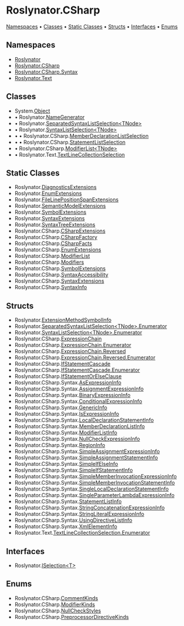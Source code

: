 # Roslynator\.CSharp

[Namespaces](#namespaces) &#x2022; [Classes](#classes) &#x2022; [Static Classes](#static-classes) &#x2022; [Structs](#structs) &#x2022; [Interfaces](#interfaces) &#x2022; [Enums](#enums)

## Namespaces

* [Roslynator](../../docs/api/Roslynator/README.md)
* [Roslynator.CSharp](../../docs/api/Roslynator/CSharp/README.md)
* [Roslynator.CSharp.Syntax](../../docs/api/Roslynator/CSharp/Syntax/README.md)
* [Roslynator.Text](../../docs/api/Roslynator/Text/README.md)

## Classes

* System\.[Object](https://docs.microsoft.com/en-us/dotnet/api/system.object)
*  &#x2022;  Roslynator\.[NameGenerator](../../docs/api/Roslynator/NameGenerator/README.md)
*  &#x2022;  Roslynator\.[SeparatedSyntaxListSelection\<TNode>](../../docs/api/Roslynator/SeparatedSyntaxListSelection-1/README.md)
*  &#x2022;  Roslynator\.[SyntaxListSelection\<TNode>](../../docs/api/Roslynator/SyntaxListSelection-1/README.md)
*  &#x2022;    &#x2022;  Roslynator\.CSharp\.[MemberDeclarationListSelection](../../docs/api/Roslynator/CSharp/MemberDeclarationListSelection/README.md)
*  &#x2022;    &#x2022;  Roslynator\.CSharp\.[StatementListSelection](../../docs/api/Roslynator/CSharp/StatementListSelection/README.md)
*  &#x2022;  Roslynator\.CSharp\.[ModifierList\<TNode>](../../docs/api/Roslynator/CSharp/ModifierList-1/README.md)
*  &#x2022;  Roslynator\.Text\.[TextLineCollectionSelection](../../docs/api/Roslynator/Text/TextLineCollectionSelection/README.md)

## Static Classes

* Roslynator\.[DiagnosticsExtensions](../../docs/api/Roslynator/DiagnosticsExtensions/README.md)
* Roslynator\.[EnumExtensions](../../docs/api/Roslynator/EnumExtensions/README.md)
* Roslynator\.[FileLinePositionSpanExtensions](../../docs/api/Roslynator/FileLinePositionSpanExtensions/README.md)
* Roslynator\.[SemanticModelExtensions](../../docs/api/Roslynator/SemanticModelExtensions/README.md)
* Roslynator\.[SymbolExtensions](../../docs/api/Roslynator/SymbolExtensions/README.md)
* Roslynator\.[SyntaxExtensions](../../docs/api/Roslynator/SyntaxExtensions/README.md)
* Roslynator\.[SyntaxTreeExtensions](../../docs/api/Roslynator/SyntaxTreeExtensions/README.md)
* Roslynator\.CSharp\.[CSharpExtensions](../../docs/api/Roslynator/CSharp/CSharpExtensions/README.md)
* Roslynator\.CSharp\.[CSharpFactory](../../docs/api/Roslynator/CSharp/CSharpFactory/README.md)
* Roslynator\.CSharp\.[CSharpFacts](../../docs/api/Roslynator/CSharp/CSharpFacts/README.md)
* Roslynator\.CSharp\.[EnumExtensions](../../docs/api/Roslynator/CSharp/EnumExtensions/README.md)
* Roslynator\.CSharp\.[ModifierList](../../docs/api/Roslynator/CSharp/ModifierList/README.md)
* Roslynator\.CSharp\.[Modifiers](../../docs/api/Roslynator/CSharp/Modifiers/README.md)
* Roslynator\.CSharp\.[SymbolExtensions](../../docs/api/Roslynator/CSharp/SymbolExtensions/README.md)
* Roslynator\.CSharp\.[SyntaxAccessibility](../../docs/api/Roslynator/CSharp/SyntaxAccessibility/README.md)
* Roslynator\.CSharp\.[SyntaxExtensions](../../docs/api/Roslynator/CSharp/SyntaxExtensions/README.md)
* Roslynator\.CSharp\.[SyntaxInfo](../../docs/api/Roslynator/CSharp/SyntaxInfo/README.md)

## Structs

* Roslynator\.[ExtensionMethodSymbolInfo](../../docs/api/Roslynator/ExtensionMethodSymbolInfo/README.md)
* Roslynator\.[SeparatedSyntaxListSelection\<TNode>.Enumerator](../../docs/api/Roslynator/SeparatedSyntaxListSelection-1/Enumerator/README.md)
* Roslynator\.[SyntaxListSelection\<TNode>.Enumerator](../../docs/api/Roslynator/SyntaxListSelection-1/Enumerator/README.md)
* Roslynator\.CSharp\.[ExpressionChain](../../docs/api/Roslynator/CSharp/ExpressionChain/README.md)
* Roslynator\.CSharp\.[ExpressionChain.Enumerator](../../docs/api/Roslynator/CSharp/ExpressionChain/Enumerator/README.md)
* Roslynator\.CSharp\.[ExpressionChain.Reversed](../../docs/api/Roslynator/CSharp/ExpressionChain/Reversed/README.md)
* Roslynator\.CSharp\.[ExpressionChain.Reversed.Enumerator](../../docs/api/Roslynator/CSharp/ExpressionChain/Reversed/Enumerator/README.md)
* Roslynator\.CSharp\.[IfStatementCascade](../../docs/api/Roslynator/CSharp/IfStatementCascade/README.md)
* Roslynator\.CSharp\.[IfStatementCascade.Enumerator](../../docs/api/Roslynator/CSharp/IfStatementCascade/Enumerator/README.md)
* Roslynator\.CSharp\.[IfStatementOrElseClause](../../docs/api/Roslynator/CSharp/IfStatementOrElseClause/README.md)
* Roslynator\.CSharp\.Syntax\.[AsExpressionInfo](../../docs/api/Roslynator/CSharp/Syntax/AsExpressionInfo/README.md)
* Roslynator\.CSharp\.Syntax\.[AssignmentExpressionInfo](../../docs/api/Roslynator/CSharp/Syntax/AssignmentExpressionInfo/README.md)
* Roslynator\.CSharp\.Syntax\.[BinaryExpressionInfo](../../docs/api/Roslynator/CSharp/Syntax/BinaryExpressionInfo/README.md)
* Roslynator\.CSharp\.Syntax\.[ConditionalExpressionInfo](../../docs/api/Roslynator/CSharp/Syntax/ConditionalExpressionInfo/README.md)
* Roslynator\.CSharp\.Syntax\.[GenericInfo](../../docs/api/Roslynator/CSharp/Syntax/GenericInfo/README.md)
* Roslynator\.CSharp\.Syntax\.[IsExpressionInfo](../../docs/api/Roslynator/CSharp/Syntax/IsExpressionInfo/README.md)
* Roslynator\.CSharp\.Syntax\.[LocalDeclarationStatementInfo](../../docs/api/Roslynator/CSharp/Syntax/LocalDeclarationStatementInfo/README.md)
* Roslynator\.CSharp\.Syntax\.[MemberDeclarationListInfo](../../docs/api/Roslynator/CSharp/Syntax/MemberDeclarationListInfo/README.md)
* Roslynator\.CSharp\.Syntax\.[ModifierListInfo](../../docs/api/Roslynator/CSharp/Syntax/ModifierListInfo/README.md)
* Roslynator\.CSharp\.Syntax\.[NullCheckExpressionInfo](../../docs/api/Roslynator/CSharp/Syntax/NullCheckExpressionInfo/README.md)
* Roslynator\.CSharp\.Syntax\.[RegionInfo](../../docs/api/Roslynator/CSharp/Syntax/RegionInfo/README.md)
* Roslynator\.CSharp\.Syntax\.[SimpleAssignmentExpressionInfo](../../docs/api/Roslynator/CSharp/Syntax/SimpleAssignmentExpressionInfo/README.md)
* Roslynator\.CSharp\.Syntax\.[SimpleAssignmentStatementInfo](../../docs/api/Roslynator/CSharp/Syntax/SimpleAssignmentStatementInfo/README.md)
* Roslynator\.CSharp\.Syntax\.[SimpleIfElseInfo](../../docs/api/Roslynator/CSharp/Syntax/SimpleIfElseInfo/README.md)
* Roslynator\.CSharp\.Syntax\.[SimpleIfStatementInfo](../../docs/api/Roslynator/CSharp/Syntax/SimpleIfStatementInfo/README.md)
* Roslynator\.CSharp\.Syntax\.[SimpleMemberInvocationExpressionInfo](../../docs/api/Roslynator/CSharp/Syntax/SimpleMemberInvocationExpressionInfo/README.md)
* Roslynator\.CSharp\.Syntax\.[SimpleMemberInvocationStatementInfo](../../docs/api/Roslynator/CSharp/Syntax/SimpleMemberInvocationStatementInfo/README.md)
* Roslynator\.CSharp\.Syntax\.[SingleLocalDeclarationStatementInfo](../../docs/api/Roslynator/CSharp/Syntax/SingleLocalDeclarationStatementInfo/README.md)
* Roslynator\.CSharp\.Syntax\.[SingleParameterLambdaExpressionInfo](../../docs/api/Roslynator/CSharp/Syntax/SingleParameterLambdaExpressionInfo/README.md)
* Roslynator\.CSharp\.Syntax\.[StatementListInfo](../../docs/api/Roslynator/CSharp/Syntax/StatementListInfo/README.md)
* Roslynator\.CSharp\.Syntax\.[StringConcatenationExpressionInfo](../../docs/api/Roslynator/CSharp/Syntax/StringConcatenationExpressionInfo/README.md)
* Roslynator\.CSharp\.Syntax\.[StringLiteralExpressionInfo](../../docs/api/Roslynator/CSharp/Syntax/StringLiteralExpressionInfo/README.md)
* Roslynator\.CSharp\.Syntax\.[UsingDirectiveListInfo](../../docs/api/Roslynator/CSharp/Syntax/UsingDirectiveListInfo/README.md)
* Roslynator\.CSharp\.Syntax\.[XmlElementInfo](../../docs/api/Roslynator/CSharp/Syntax/XmlElementInfo/README.md)
* Roslynator\.Text\.[TextLineCollectionSelection.Enumerator](../../docs/api/Roslynator/Text/TextLineCollectionSelection/Enumerator/README.md)

## Interfaces

* Roslynator\.[ISelection\<T>](../../docs/api/Roslynator/ISelection-1/README.md)

## Enums

* Roslynator\.CSharp\.[CommentKinds](../../docs/api/Roslynator/CSharp/CommentKinds/README.md)
* Roslynator\.CSharp\.[ModifierKinds](../../docs/api/Roslynator/CSharp/ModifierKinds/README.md)
* Roslynator\.CSharp\.[NullCheckStyles](../../docs/api/Roslynator/CSharp/NullCheckStyles/README.md)
* Roslynator\.CSharp\.[PreprocessorDirectiveKinds](../../docs/api/Roslynator/CSharp/PreprocessorDirectiveKinds/README.md)

